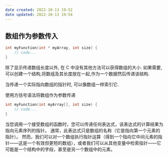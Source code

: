 ```yaml
---
date created: 2022-10-13 19:52
date updated: 2022-10-13 19:54
---
```


## 数组作为参数传入

```c
int myFunction(int * myArray, int size) {
	// code...
}
```

除了显示传递数组长度以外, 在 C 中没有其他方法可以获得数组的大小. 如果需要, 可以创建一个结构,将数组及其长度放在一起,作为一个数据然后传递该结构.

当传递一个实际指向数组的指针时, 可以像数组一样索引它.

使用方括号语法将数组作为参数传递

```c
int myFunction(int myArray[], int size) {
	// code...
}
```

当您调用一个接受数组的函数时，您可以传递任何表达式，该表达式的计算结果为指向元素序列的指针。 通常，此表达式只是数组的名称（它是指向第一个元素的指针）。 然而，我们可以对一个数组执行指针运算（得到一个指向它中间元素的指针——这是一个有效但更短的数组），或者我们可以从其他变量中检索指针——它可能是一个结构中的字段，甚至是另一个数组中的元素。
